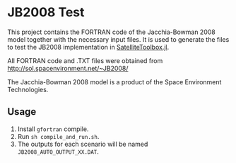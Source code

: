 JB2008 Test
===========

This project contains the FORTRAN code of the Jacchia-Bowman 2008 model together
with the necessary input files. It is used to generate the files to test the
JB2008 implementation in
[SatelliteToolbox.jl](https://github.com/JuliaSpace/SatelliteToolbox.jl).

All FORTRAN code and .TXT files were obtained from
http://sol.spacenvironment.net/~JB2008/

The Jacchia-Bowman 2008 model is a product of the Space Environment
Technologies.

## Usage

1. Install `gfortran` compile.
2. Run `sh compile_and_run.sh`.
3. The outputs for each scenario will be named `JB2008_AUTO_OUTPUT_XX.DAT`.
